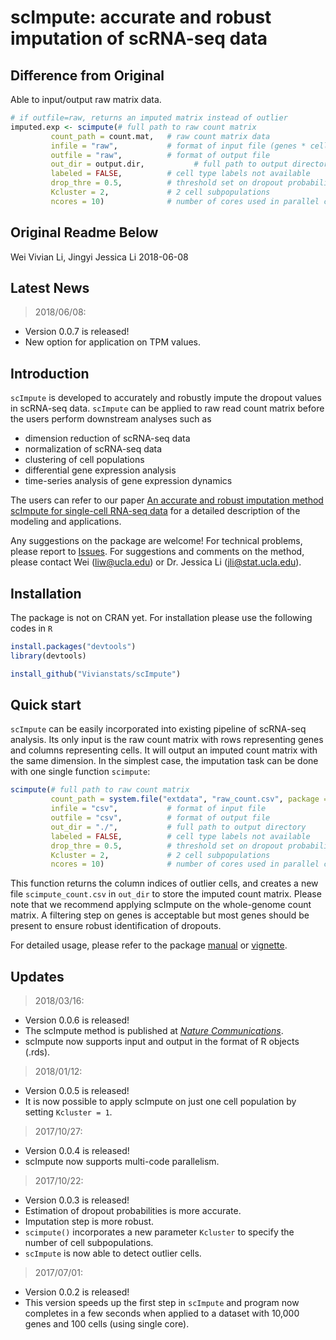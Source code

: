 scImpute: accurate and robust imputation of scRNA-seq data
================
Difference from Original
-----------
Able to input/output raw matrix data.

```r
# if outfile=raw, returns an imputed matrix instead of outlier
imputed.exp <- scimpute(# full path to raw count matrix
         count_path = count.mat,   # raw count matrix data
         infile = "raw",           # format of input file (genes * cells with header and row.name)
         outfile = "raw",          # format of output file
         out_dir = output.dir,           # full path to output directory
         labeled = FALSE,          # cell type labels not available
         drop_thre = 0.5,          # threshold set on dropout probability
         Kcluster = 2,             # 2 cell subpopulations
         ncores = 10)              # number of cores used in parallel computation
 ```


Original Readme Below
-----------

Wei Vivian Li, Jingyi Jessica Li
2018-06-08

<!-- README.md is generated from README.Rmd. Please edit that file -->
Latest News
-----------

> 2018/06/08:

-   Version 0.0.7 is released!
-   New option for application on TPM values.

Introduction
------------

`scImpute` is developed to accurately and robustly impute the dropout values in scRNA-seq data. `scImpute` can be applied to raw read count matrix before the users perform downstream analyses such as

-   dimension reduction of scRNA-seq data
-   normalization of scRNA-seq data
-   clustering of cell populations
-   differential gene expression analysis
-   time-series analysis of gene expression dynamics

The users can refer to our paper [An accurate and robust imputation method scImpute for single-cell RNA-seq data](https://www.nature.com/articles/s41467-018-03405-7) for a detailed description of the modeling and applications.

Any suggestions on the package are welcome! For technical problems, please report to [Issues](https://github.com/Vivianstats/scImpute/issues). For suggestions and comments on the method, please contact Wei (<liw@ucla.edu>) or Dr. Jessica Li (<jli@stat.ucla.edu>).

Installation
------------

The package is not on CRAN yet. For installation please use the following codes in `R`

``` r
install.packages("devtools")
library(devtools)

install_github("Vivianstats/scImpute")
```

Quick start
-----------

`scImpute` can be easily incorporated into existing pipeline of scRNA-seq analysis. Its only input is the raw count matrix with rows representing genes and columns representing cells. It will output an imputed count matrix with the same dimension. In the simplest case, the imputation task can be done with one single function `scimpute`:

``` r
scimpute(# full path to raw count matrix
         count_path = system.file("extdata", "raw_count.csv", package = "scImpute"), 
         infile = "csv",           # format of input file
         outfile = "csv",          # format of output file
         out_dir = "./",           # full path to output directory
         labeled = FALSE,          # cell type labels not available
         drop_thre = 0.5,          # threshold set on dropout probability
         Kcluster = 2,             # 2 cell subpopulations
         ncores = 10)              # number of cores used in parallel computation
```

This function returns the column indices of outlier cells, and creates a new file `scimpute_count.csv` in `out_dir` to store the imputed count matrix. Please note that we recommend applying scImpute on the whole-genome count matrix. A filtering step on genes is acceptable but most genes should be present to ensure robust identification of dropouts.

For detailed usage, please refer to the package [manual](https://github.com/Vivianstats/scImpute/blob/master/inst/docs/) or [vignette](https://github.com/Vivianstats/scImpute/blob/master/vignettes/scImpute-vignette.Rmd).

Updates
-------
> 2018/03/16:

-   Version 0.0.6 is released!
-   The scImpute method is published at [*Nature Communications*](https://www.nature.com/articles/s41467-018-03405-7).
-   scImpute now supports input and output in the format of R objects (.rds).

> 2018/01/12:

-   Version 0.0.5 is released!
-   It is now possible to apply scImpute on just one cell population by setting `Kcluster = 1`.

> 2017/10/27:

-   Version 0.0.4 is released!
-   scImpute now supports multi-code parallelism.

> 2017/10/22:

-   Version 0.0.3 is released!
-   Estimation of dropout probabilities is more accurate.
-   Imputation step is more robust.
-   `scimpute()` incorporates a new parameter `Kcluster` to specify the number of cell subpopulations.
-   `scImpute` is now able to detect outlier cells.

> 2017/07/01:

-   Version 0.0.2 is released!
-   This version speeds up the first step in `scImpute` and program now completes in a few seconds when applied to a dataset with 10,000 genes and 100 cells (using single core).
